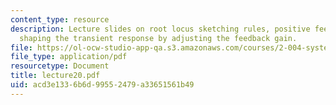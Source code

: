 ```yaml
---
content_type: resource
description: Lecture slides on root locus sketching rules, positive feedback, and
  shaping the transient response by adjusting the feedback gain.
file: https://ol-ocw-studio-app-qa.s3.amazonaws.com/courses/2-004-systems-modeling-and-control-ii-fall-2007/acd3e1336b6d99552479a33651561b49_lecture20.pdf
file_type: application/pdf
resourcetype: Document
title: lecture20.pdf
uid: acd3e133-6b6d-9955-2479-a33651561b49
---
```

